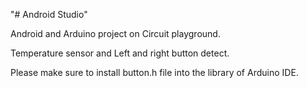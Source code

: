 "# Android Studio" 

Android and Arduino project on Circuit playground.

Temperature sensor and Left and right button detect.

Please make sure to install button.h file into the library of Arduino IDE.
